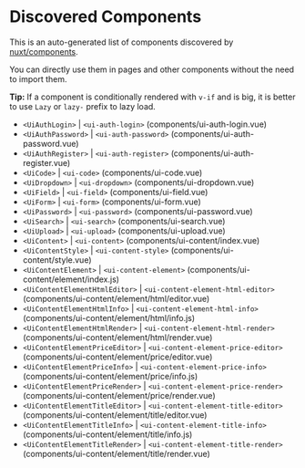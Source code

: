 # Discovered Components

This is an auto-generated list of components discovered by [nuxt/components](https://github.com/nuxt/components).

You can directly use them in pages and other components without the need to import them.

**Tip:** If a component is conditionally rendered with `v-if` and is big, it is better to use `Lazy` or `lazy-` prefix to lazy load.

- `<UiAuthLogin>` | `<ui-auth-login>` (components/ui-auth-login.vue)
- `<UiAuthPassword>` | `<ui-auth-password>` (components/ui-auth-password.vue)
- `<UiAuthRegister>` | `<ui-auth-register>` (components/ui-auth-register.vue)
- `<UiCode>` | `<ui-code>` (components/ui-code.vue)
- `<UiDropdown>` | `<ui-dropdown>` (components/ui-dropdown.vue)
- `<UiField>` | `<ui-field>` (components/ui-field.vue)
- `<UiForm>` | `<ui-form>` (components/ui-form.vue)
- `<UiPassword>` | `<ui-password>` (components/ui-password.vue)
- `<UiSearch>` | `<ui-search>` (components/ui-search.vue)
- `<UiUpload>` | `<ui-upload>` (components/ui-upload.vue)
- `<UiContent>` | `<ui-content>` (components/ui-content/index.vue)
- `<UiContentStyle>` | `<ui-content-style>` (components/ui-content/style.vue)
- `<UiContentElement>` | `<ui-content-element>` (components/ui-content/element/index.js)
- `<UiContentElementHtmlEditor>` | `<ui-content-element-html-editor>` (components/ui-content/element/html/editor.vue)
- `<UiContentElementHtmlInfo>` | `<ui-content-element-html-info>` (components/ui-content/element/html/info.js)
- `<UiContentElementHtmlRender>` | `<ui-content-element-html-render>` (components/ui-content/element/html/render.vue)
- `<UiContentElementPriceEditor>` | `<ui-content-element-price-editor>` (components/ui-content/element/price/editor.vue)
- `<UiContentElementPriceInfo>` | `<ui-content-element-price-info>` (components/ui-content/element/price/info.js)
- `<UiContentElementPriceRender>` | `<ui-content-element-price-render>` (components/ui-content/element/price/render.vue)
- `<UiContentElementTitleEditor>` | `<ui-content-element-title-editor>` (components/ui-content/element/title/editor.vue)
- `<UiContentElementTitleInfo>` | `<ui-content-element-title-info>` (components/ui-content/element/title/info.js)
- `<UiContentElementTitleRender>` | `<ui-content-element-title-render>` (components/ui-content/element/title/render.vue)
